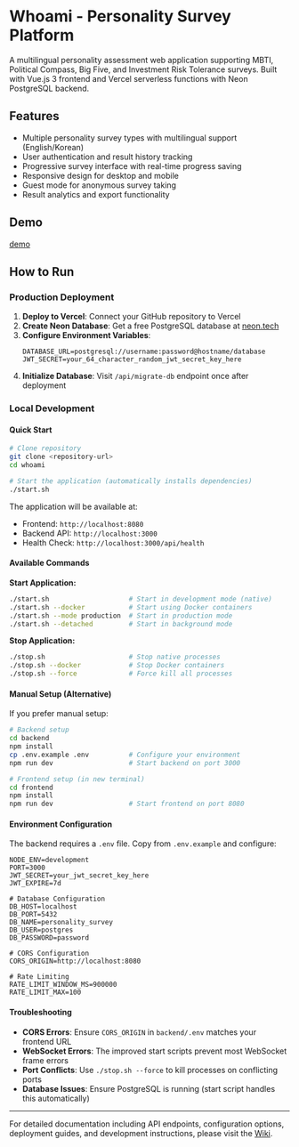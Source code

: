 # Whoami - Personality Survey Platform

A multilingual personality assessment web application supporting MBTI, Political Compass, Big Five, and Investment Risk Tolerance surveys. Built with Vue.js 3 frontend and Vercel serverless functions with Neon PostgreSQL backend.

## Features

- Multiple personality survey types with multilingual support (English/Korean)
- User authentication and result history tracking
- Progressive survey interface with real-time progress saving
- Responsive design for desktop and mobile
- Guest mode for anonymous survey taking
- Result analytics and export functionality

## Demo
[demo](./image/demo.gif)

## How to Run

### Production Deployment

1. **Deploy to Vercel**: Connect your GitHub repository to Vercel
2. **Create Neon Database**: Get a free PostgreSQL database at [neon.tech](https://neon.tech)
3. **Configure Environment Variables**:
   ```env
   DATABASE_URL=postgresql://username:password@hostname/database
   JWT_SECRET=your_64_character_random_jwt_secret_key_here
   ```
4. **Initialize Database**: Visit `/api/migrate-db` endpoint once after deployment

### Local Development

#### Quick Start

```bash
# Clone repository
git clone <repository-url>
cd whoami

# Start the application (automatically installs dependencies)
./start.sh
```

The application will be available at:
- Frontend: `http://localhost:8080`
- Backend API: `http://localhost:3000`
- Health Check: `http://localhost:3000/api/health`

#### Available Commands

**Start Application:**
```bash
./start.sh                    # Start in development mode (native)
./start.sh --docker           # Start using Docker containers
./start.sh --mode production  # Start in production mode
./start.sh --detached         # Start in background mode
```

**Stop Application:**
```bash
./stop.sh                     # Stop native processes
./stop.sh --docker            # Stop Docker containers
./stop.sh --force             # Force kill all processes
```

#### Manual Setup (Alternative)

If you prefer manual setup:

```bash
# Backend setup
cd backend
npm install
cp .env.example .env          # Configure your environment
npm run dev                   # Start backend on port 3000

# Frontend setup (in new terminal)
cd frontend
npm install
npm run dev                   # Start frontend on port 8080
```

#### Environment Configuration

The backend requires a `.env` file. Copy from `.env.example` and configure:

```env
NODE_ENV=development
PORT=3000
JWT_SECRET=your_jwt_secret_key_here
JWT_EXPIRE=7d

# Database Configuration
DB_HOST=localhost
DB_PORT=5432
DB_NAME=personality_survey
DB_USER=postgres
DB_PASSWORD=password

# CORS Configuration
CORS_ORIGIN=http://localhost:8080

# Rate Limiting
RATE_LIMIT_WINDOW_MS=900000
RATE_LIMIT_MAX=100
```

#### Troubleshooting

- **CORS Errors**: Ensure `CORS_ORIGIN` in `backend/.env` matches your frontend URL
- **WebSocket Errors**: The improved start scripts prevent most WebSocket frame errors
- **Port Conflicts**: Use `./stop.sh --force` to kill processes on conflicting ports
- **Database Issues**: Ensure PostgreSQL is running (start script handles this automatically)

---

For detailed documentation including API endpoints, configuration options, deployment guides, and development instructions, please visit the [Wiki](../../wiki).